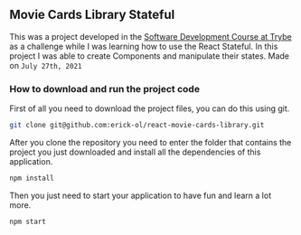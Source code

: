 ## Movie Cards Library Stateful

This was a project developed in the [Software Development Course at Trybe](https://www.betrybe.com/formacao-desenvolvimento-web) as a challenge while I was learning how to use the React Stateful. In this project I was able to create Components and manipulate their states. Made on ```July 27th, 2021```

### How to download and run the project code

First of all you need to download the project files, you can do this using git.

```bash
git clone git@github.com:erick-ol/react-movie-cards-library.git
```

After you clone the repository you need to enter the folder that contains the project you just downloaded and install all the dependencies of this application.

```bash
npm install
```

Then you just need to start your application to have fun and learn a lot more.

```bash
npm start
```
